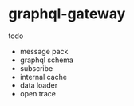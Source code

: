 # graphql-gateway

todo

- message pack
- graphql schema
- subscribe
- internal cache
- data loader
- open trace
